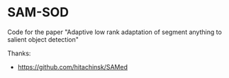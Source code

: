 # SAM-SOD

Code for the paper "Adaptive low rank adaptation of segment anything to salient object detection"


Thanks:

+ https://github.com/hitachinsk/SAMed
